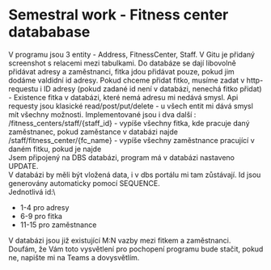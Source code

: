 # Semestral work - Fitness center datababase

V programu jsou 3 entity - Address, FitnessCenter, Staff. V Gitu je přidaný screenshot s relacemi mezi tabulkami. Do databáze se dají libovolně přidávat adresy a zaměstnanci, fitka jdou přidávat pouze, pokud jim dodáme valdidní id adresy. Pokud chceme přidat fitko, musíme zadat v http-requestu i ID adresy (pokud zadané id není v databázi, nenechá fitko přidat) - Existence fitka v databázi, které nemá adresu mi nedává smysl. Api requesty jsou klasické read/post/put/delete - u všech entit mi dává smysl mít všechny možnosti. Implementované jsou i dva další : \
/fitness_centers/staff/{staff_id} - vypíše všechny fitka, kde pracuje daný zaměstnanec, pokud zaměstance v databázi najde\
/staff/fitness_center/{fc_name} - vypíše všechny zaměstnance pracující v daném fitku, pokud je najde\
Jsem připojený na DBS databázi, program má v databázi nastaveno UPDATE.\
V databázi by měli být vložená data, i v dbs portálu mi tam zůstávají. Id jsou generovány automaticky pomocí SEQUENCE. \
Jednotlivá id:\
*  1-4 pro adresy
*  6-9 pro fitka
*  11-15 pro zaměstnance

V databázi jsou již existující M:N vazby mezi fitkem a zaměstnanci.\
Doufám, že Vám toto vysvětlení pro pochopení programu bude stačit, pokud ne, napište mi na Teams a dovysvětlím.